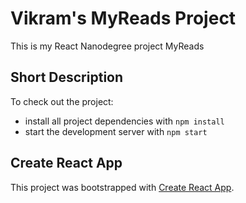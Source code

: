# Vikram's MyReads Project

This is my React Nanodegree project MyReads

## Short Description

To check out the project:

* install all project dependencies with `npm install`
* start the development server with `npm start`


## Create React App

This project was bootstrapped with [Create React App](https://github.com/facebookincubator/create-react-app).


